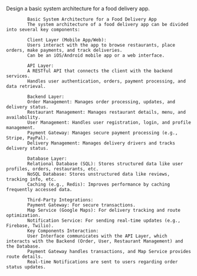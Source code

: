 Design a basic system architecture for a food delivery app.

            Basic System Architecture for a Food Delivery App
            The system architecture of a food delivery app can be divided into several key components:

            Client Layer (Mobile App/Web):
            Users interact with the app to browse restaurants, place orders, make payments, and track deliveries.
            Can be an iOS/Android mobile app or a web interface.
            
            API Layer:
            A RESTful API that connects the client with the backend services.
            Handles user authentication, orders, payment processing, and data retrieval.
            
            Backend Layer:
            Order Management: Manages order processing, updates, and delivery status.
            Restaurant Management: Manages restaurant details, menu, and availability.
            User Management: Handles user registration, login, and profile management.
            Payment Gateway: Manages secure payment processing (e.g., Stripe, PayPal).
            Delivery Management: Manages delivery drivers and tracks delivery status.
            
            Database Layer:
            Relational Database (SQL): Stores structured data like user profiles, orders, restaurants, etc.
            NoSQL Database: Stores unstructured data like reviews, tracking info, etc.
            Caching (e.g., Redis): Improves performance by caching frequently accessed data.
            
            Third-Party Integrations:
            Payment Gateway: For secure transactions.
            Map Service (Google Maps): For delivery tracking and route optimization.
            Notification Service: For sending real-time updates (e.g., Firebase, Twilio).
            Key Components Interaction:
            User Interface communicates with the API Layer, which interacts with the Backend (Order, User, Restaurant Management) and the Database.
            Payment Gateway handles transactions, and Map Service provides route details.
            Real-time Notifications are sent to users regarding order status updates.